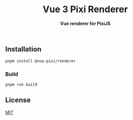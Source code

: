 <h1 align="center">Vue 3 Pixi Renderer</h1>

<p align="center">
  <strong>Vue renderer for PixiJS</strong>
</p>

<br />

## Installation

```bash
pnpm install @vue-pixi/renderer
```

### Build

```
pnpm run build
```

## License

[MIT](/LICENSE)